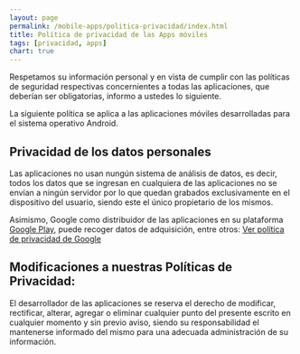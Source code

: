 ```yaml
---
layout: page
permalink: /mobile-apps/politica-privacidad/index.html
title: Política de privacidad de las Apps móviles
tags: [privacidad, apps]
chart: true
---
```

Respetamos su información personal y en vista de cumplir con las políticas de seguridad respectivas concernientes a todas las aplicaciones, que deberían ser obligatorias, informo a ustedes lo siguiente.

La siguiente política se aplica a las aplicaciones móviles desarrolladas para el sistema operativo Android.

## Privacidad de los datos personales

Las aplicaciones no usan nungún sistema de análisis de datos, es decir, todos los datos que se ingresan en cualquiera de las aplicaciones no se envían a ningún servidor por lo que quedan grabados exclusivamente en el dispositivo del usuario, siendo este el único propietario de los mismos.

Asimismo, Google como distribuidor de las aplicaciones en su plataforma [Google Play](http://play.google.com), puede recoger datos de adquisición, entre otros: [Ver política de privacidad de Google](https://www.google.com/policies/privacy/)

## Modificaciones a nuestras Políticas de Privacidad:

El desarrollador de las aplicaciones se reserva el derecho de modificar, rectificar, alterar, agregar o eliminar cualquier punto del presente escrito en cualquier momento y sin previo aviso, siendo su responsabilidad el mantenerse informado del mismo para una adecuada administración de su información.